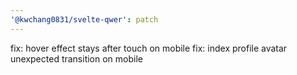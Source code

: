 ```yaml
---
'@kwchang0831/svelte-qwer': patch
---
```


fix: hover effect stays after touch on mobile
fix: index profile avatar unexpected transition on mobile
